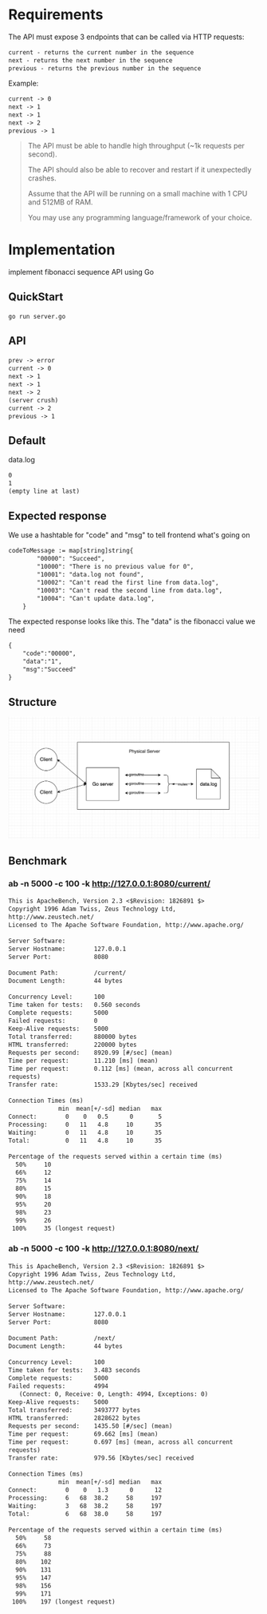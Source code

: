 # Requirements
The API must expose 3 endpoints that can be called via HTTP requests:

    current - returns the current number in the sequence
    next - returns the next number in the sequence
    previous - returns the previous number in the sequence
    
Example:

    current -> 0
    next -> 1
    next -> 1
    next -> 2
    previous -> 1

> The API must be able to handle high throughput (~1k requests per second).
> 
> The API should also be able to recover and restart if it unexpectedly crashes.
> 
> Assume that the API will be running on a small machine with 1 CPU and 512MB of RAM.
> 
> You may use any programming language/framework of your choice.


# Implementation
implement fibonacci sequence API using Go

## QuickStart

	go run server.go
	
## API

    prev -> error
    current -> 0
    next -> 1
    next -> 1
    next -> 2
    (server crush)
    current -> 2
    previous -> 1

## Default
data.log

    0
    1
    (empty line at last)

## Expected response

We use a hashtable for "code" and "msg" to tell frontend what's going on

    codeToMessage := map[string]string{
            "00000": "Succeed",
            "10000": "There is no previous value for 0",
            "10001": "data.log not found",
            "10002": "Can't read the first line from data.log",
            "10003": "Can't read the second line from data.log",
            "10004": "Can't update data.log",
        }

The expected response looks like this. The "data" is the fibonacci value we need

    {
        "code":"00000",
        "data":"1",
        "msg":"Succeed"
    }

## Structure

![structure](https://raw.githubusercontent.com/Windsooon/fibonacci-sequence/master/structure.png)

## Benchmark

### ab -n 5000 -c 100 -k http://127.0.0.1:8080/current/

    This is ApacheBench, Version 2.3 <$Revision: 1826891 $>
    Copyright 1996 Adam Twiss, Zeus Technology Ltd, http://www.zeustech.net/
    Licensed to The Apache Software Foundation, http://www.apache.org/

    Server Software:        
    Server Hostname:        127.0.0.1
    Server Port:            8080

    Document Path:          /current/
    Document Length:        44 bytes

    Concurrency Level:      100
    Time taken for tests:   0.560 seconds
    Complete requests:      5000
    Failed requests:        0
    Keep-Alive requests:    5000
    Total transferred:      880000 bytes
    HTML transferred:       220000 bytes
    Requests per second:    8920.99 [#/sec] (mean)
    Time per request:       11.210 [ms] (mean)
    Time per request:       0.112 [ms] (mean, across all concurrent requests)
    Transfer rate:          1533.29 [Kbytes/sec] received

    Connection Times (ms)
                  min  mean[+/-sd] median   max
    Connect:        0    0   0.5      0       5
    Processing:     0   11   4.8     10      35
    Waiting:        0   11   4.8     10      35
    Total:          0   11   4.8     10      35

    Percentage of the requests served within a certain time (ms)
      50%     10
      66%     12
      75%     14
      80%     15
      90%     18
      95%     20
      98%     23
      99%     26
     100%     35 (longest request)

### ab -n 5000 -c 100 -k http://127.0.0.1:8080/next/

    This is ApacheBench, Version 2.3 <$Revision: 1826891 $>
    Copyright 1996 Adam Twiss, Zeus Technology Ltd, http://www.zeustech.net/
    Licensed to The Apache Software Foundation, http://www.apache.org/

    Server Software:        
    Server Hostname:        127.0.0.1
    Server Port:            8080

    Document Path:          /next/
    Document Length:        44 bytes

    Concurrency Level:      100
    Time taken for tests:   3.483 seconds
    Complete requests:      5000
    Failed requests:        4994
       (Connect: 0, Receive: 0, Length: 4994, Exceptions: 0)
    Keep-Alive requests:    5000
    Total transferred:      3493777 bytes
    HTML transferred:       2828622 bytes
    Requests per second:    1435.50 [#/sec] (mean)
    Time per request:       69.662 [ms] (mean)
    Time per request:       0.697 [ms] (mean, across all concurrent requests)
    Transfer rate:          979.56 [Kbytes/sec] received

    Connection Times (ms)
                  min  mean[+/-sd] median   max
    Connect:        0    0   1.3      0      12
    Processing:     6   68  38.2     58     197
    Waiting:        3   68  38.2     58     197
    Total:          6   68  38.0     58     197

    Percentage of the requests served within a certain time (ms)
      50%     58
      66%     73
      75%     88
      80%    102
      90%    131
      95%    147
      98%    156
      99%    171
     100%    197 (longest request)
     
